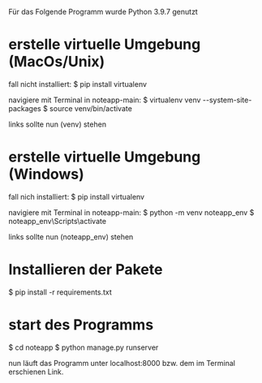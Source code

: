 Für das Folgende Programm wurde Python 3.9.7 genutzt

# erstelle virtuelle Umgebung (MacOs/Unix)
fall nicht installiert:
$ pip install virtualenv

navigiere mit Terminal in noteapp-main:
$ virtualenv venv --system-site-packages
$ source venv/bin/activate

links sollte nun (venv) stehen

# erstelle virtuelle Umgebung (Windows)

fall nich installiert:
$ pip install virtualenv

navigiere mit Terminal in noteapp-main:
$ python -m venv noteapp_env
$ noteapp_env\Scripts\activate

links sollte nun (noteapp_env) stehen

# Installieren der Pakete
$ pip install -r requirements.txt

# start des Programms
$ cd noteapp
$ python manage.py runserver

nun läuft das  Programm unter localhost:8000 bzw. dem im Terminal erschienen Link.